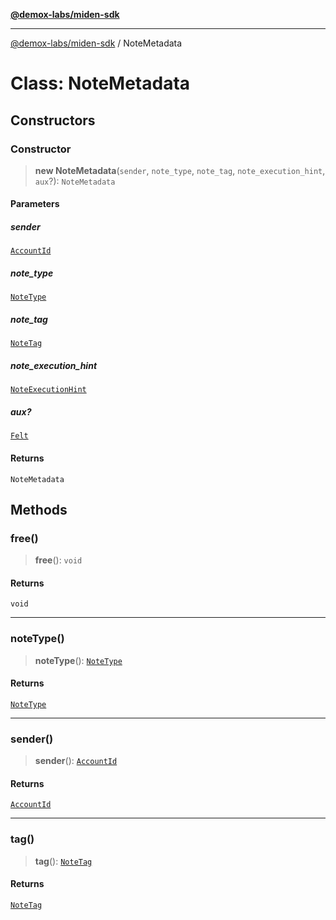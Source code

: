 [**@demox-labs/miden-sdk**](../README.md)

***

[@demox-labs/miden-sdk](../README.md) / NoteMetadata

# Class: NoteMetadata

## Constructors

### Constructor

> **new NoteMetadata**(`sender`, `note_type`, `note_tag`, `note_execution_hint`, `aux`?): `NoteMetadata`

#### Parameters

##### sender

[`AccountId`](AccountId.md)

##### note\_type

[`NoteType`](NoteType.md)

##### note\_tag

[`NoteTag`](NoteTag.md)

##### note\_execution\_hint

[`NoteExecutionHint`](NoteExecutionHint.md)

##### aux?

[`Felt`](Felt.md)

#### Returns

`NoteMetadata`

## Methods

### free()

> **free**(): `void`

#### Returns

`void`

***

### noteType()

> **noteType**(): [`NoteType`](NoteType.md)

#### Returns

[`NoteType`](NoteType.md)

***

### sender()

> **sender**(): [`AccountId`](AccountId.md)

#### Returns

[`AccountId`](AccountId.md)

***

### tag()

> **tag**(): [`NoteTag`](NoteTag.md)

#### Returns

[`NoteTag`](NoteTag.md)

